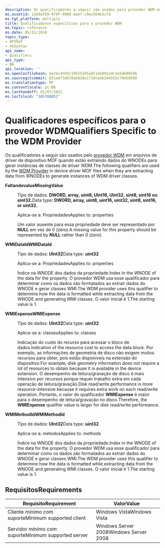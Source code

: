 ```yaml
---
description: Os qualificadores a seguir são usados pelo provedor WDM em arquivos de driver de dispositivo MOF quando estão extraindo dados do WNODEs para gerar instâncias de classes de driver WDM.
ms.assetid: 11b0af59-979f-4908-baef-c9ec564b3cfd
ms.tgt_platform: multiple
title: Qualificadores específicos para o provedor WDM
ms.topic: reference
ms.date: 05/31/2018
topic_type:
- APIRef
- kbSyntax
api_name:
- Qualifiers
api_type:
- NA
api_location: ''
ms.openlocfilehash: be2bc4593c19555dd5a851de89a1dc2e5db00596
ms.sourcegitcommit: 831e8f3db78ab820e1710cede244553c70e50500
ms.translationtype: MT
ms.contentlocale: pt-BR
ms.lasthandoff: 01/07/2021
ms.locfileid: "105788852"
---
```

# <a name="qualifiers-specific-to-the-wdm-provider"></a><span data-ttu-id="068ec-103">Qualificadores específicos para o provedor WDM</span><span class="sxs-lookup"><span data-stu-id="068ec-103">Qualifiers Specific to the WDM Provider</span></span>

<span data-ttu-id="068ec-104">Os qualificadores a seguir são usados pelo [provedor WDM](/windows/desktop/WmiCoreProv/wdm-provider) em arquivos de driver de dispositivo MOF quando estão extraindo dados do WNODEs para gerar instâncias de classes de driver WDM.</span><span class="sxs-lookup"><span data-stu-id="068ec-104">The following qualifiers are used by the [WDM Provider](/windows/desktop/WmiCoreProv/wdm-provider) in device driver MOF files when they are extracting data from WNODEs to generate instances of WDM driver classes.</span></span>

<dt>

<span data-ttu-id="068ec-105"><span id="MissingValue"></span><span id="missingvalue"></span><span id="MISSINGVALUE"></span>**Faltandovalue**</span><span class="sxs-lookup"><span data-stu-id="068ec-105"><span id="MissingValue"></span><span id="missingvalue"></span><span id="MISSINGVALUE"></span>**MissingValue**</span></span>
</dt> <dd>

<span data-ttu-id="068ec-106">Tipo de dados: **DWORD, array, uint8, UInt16, UInt32, sint8, sint16 ou sint32.**</span><span class="sxs-lookup"><span data-stu-id="068ec-106">Data type: **DWORD, array, uint8, uint16, uint32, sint8, sint16, or sint32.**</span></span>

<span data-ttu-id="068ec-107">Aplica-se a: Propriedades</span><span class="sxs-lookup"><span data-stu-id="068ec-107">Applies to: properties</span></span>

<span data-ttu-id="068ec-108">Um valor ausente para essa propriedade deve ser representado por **NULL** em vez de 0 (zero).</span><span class="sxs-lookup"><span data-stu-id="068ec-108">A missing value for this property should be represented by **NULL** rather than 0 (zero).</span></span>

</dd> <dt>

<span data-ttu-id="068ec-109"><span id="WMIDataId"></span><span id="wmidataid"></span><span id="WMIDATAID"></span>**WMIDataId**</span><span class="sxs-lookup"><span data-stu-id="068ec-109"><span id="WMIDataId"></span><span id="wmidataid"></span><span id="WMIDATAID"></span>**WMIDataId**</span></span>
</dt> <dd>

<span data-ttu-id="068ec-110">Tipo de dados: **UInt32**</span><span class="sxs-lookup"><span data-stu-id="068ec-110">Data type: **uint32**</span></span>

<span data-ttu-id="068ec-111">Aplica-se a: Propriedades</span><span class="sxs-lookup"><span data-stu-id="068ec-111">Applies to: properties</span></span>

<span data-ttu-id="068ec-112">Índice na WNODE dos dados da propriedade.</span><span class="sxs-lookup"><span data-stu-id="068ec-112">Index in the WNODE of the data for the property.</span></span> <span data-ttu-id="068ec-113">O provedor WDM usa esse qualificador para determinar como os dados são formatados ao extrair dados do WNODE e gerar classes WMI.</span><span class="sxs-lookup"><span data-stu-id="068ec-113">The WDM provider uses this qualifier to determine how the data is formatted while extracting data from the WNODE and generating WMI classes.</span></span> <span data-ttu-id="068ec-114">O valor inicial é 1.</span><span class="sxs-lookup"><span data-stu-id="068ec-114">The starting value is 1.</span></span>

</dd> <dt>

<span data-ttu-id="068ec-115"><span id="WMIExpense"></span><span id="wmiexpense"></span><span id="WMIEXPENSE"></span>**WMIExpense**</span><span class="sxs-lookup"><span data-stu-id="068ec-115"><span id="WMIExpense"></span><span id="wmiexpense"></span><span id="WMIEXPENSE"></span>**WMIExpense**</span></span>
</dt> <dd>

<span data-ttu-id="068ec-116">Tipo de dados: **UInt32**</span><span class="sxs-lookup"><span data-stu-id="068ec-116">Data type: **uint32**</span></span>

<span data-ttu-id="068ec-117">Aplica-se a: classes</span><span class="sxs-lookup"><span data-stu-id="068ec-117">Applies to: classes</span></span>

<span data-ttu-id="068ec-118">Indicação do custo do recurso para acessar o bloco de dados.</span><span class="sxs-lookup"><span data-stu-id="068ec-118">Indication of the resource cost to access the data block.</span></span> <span data-ttu-id="068ec-119">Por exemplo, as informações de geometria de disco não exigem muitos recursos para obter, pois estão disponíveis na extensão do dispositivo.</span><span class="sxs-lookup"><span data-stu-id="068ec-119">For example, disk geometry information does not require a lot of resources to obtain because it is available in the device extension.</span></span> <span data-ttu-id="068ec-120">O desempenho de leitura/gravação de disco é mais intensivo por recursos porque requer trabalho extra em cada operação de leitura/gravação.</span><span class="sxs-lookup"><span data-stu-id="068ec-120">Disk read/write performance is more resource-intensive because it requires extra work on each read/write operation.</span></span> <span data-ttu-id="068ec-121">Portanto, o valor do qualificador **WMIExpense** é maior para o desempenho de leitura/gravação no disco.</span><span class="sxs-lookup"><span data-stu-id="068ec-121">Therefore, the **WMIExpense** qualifier value is larger for disk read/write performance.</span></span>

</dd> <dt>

<span data-ttu-id="068ec-122"><span id="WMIMethodId"></span><span id="wmimethodid"></span><span id="WMIMETHODID"></span>**WMIMethodId**</span><span class="sxs-lookup"><span data-stu-id="068ec-122"><span id="WMIMethodId"></span><span id="wmimethodid"></span><span id="WMIMETHODID"></span>**WMIMethodId**</span></span>
</dt> <dd>

<span data-ttu-id="068ec-123">Tipo de dados: **UInt32**</span><span class="sxs-lookup"><span data-stu-id="068ec-123">Data type: **uint32**</span></span>

<span data-ttu-id="068ec-124">Aplica-se a: métodos</span><span class="sxs-lookup"><span data-stu-id="068ec-124">Applies to: methods</span></span>

<span data-ttu-id="068ec-125">Índice na WNODE dos dados da propriedade.</span><span class="sxs-lookup"><span data-stu-id="068ec-125">Index in the WNODE of the data for the property.</span></span> <span data-ttu-id="068ec-126">O provedor WDM usa esse qualificador para determinar como os dados são formatados ao extrair dados do WNODE e gerar classes WMI.</span><span class="sxs-lookup"><span data-stu-id="068ec-126">The WDM provider uses this qualifier to determine how the data is formatted while extracting data from the WNODE and generating WMI classes.</span></span> <span data-ttu-id="068ec-127">O valor inicial é 1.</span><span class="sxs-lookup"><span data-stu-id="068ec-127">The starting value is 1.</span></span>

</dd> </dl>

## <a name="requirements"></a><span data-ttu-id="068ec-128">Requisitos</span><span class="sxs-lookup"><span data-stu-id="068ec-128">Requirements</span></span>



| <span data-ttu-id="068ec-129">Requisito</span><span class="sxs-lookup"><span data-stu-id="068ec-129">Requirement</span></span> | <span data-ttu-id="068ec-130">Valor</span><span class="sxs-lookup"><span data-stu-id="068ec-130">Value</span></span> |
|-------------------------------------|--------------------------------|
| <span data-ttu-id="068ec-131">Cliente mínimo com suporte</span><span class="sxs-lookup"><span data-stu-id="068ec-131">Minimum supported client</span></span><br/> | <span data-ttu-id="068ec-132">Windows Vista</span><span class="sxs-lookup"><span data-stu-id="068ec-132">Windows Vista</span></span><br/>       |
| <span data-ttu-id="068ec-133">Servidor mínimo com suporte</span><span class="sxs-lookup"><span data-stu-id="068ec-133">Minimum supported server</span></span><br/> | <span data-ttu-id="068ec-134">Windows Server 2008</span><span class="sxs-lookup"><span data-stu-id="068ec-134">Windows Server 2008</span></span><br/> |



 

